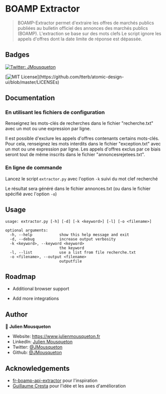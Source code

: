 
# BOAMP Extractor 

> BOAMP-Extractor permet d'extraire les offres de marchés publics publiées au bulletin officiel des annonces des marchés publics (BOAMP).
L'extraction se base sur des mots clefs
Le script ignore les appels d'offres dont la date limite de réponse est dépassée.

## Badges

[![Twitter: JMousqueton](https://img.shields.io/twitter/follow/JMousqueton.svg?style=social)](https://twitter.com/JMousqueton)

[![MIT License](https://img.shields.io/apm/l/atomic-design-ui.svg?)](https://github.com/tterb/atomic-design-ui/blob/master/LICENSEs)

## Documentation

### En utilisant les fichiers de configuration 
Renseignez les mots-clés de recherches dans le fichier "recherche.txt" avec un mot ou une expression par ligne.

Il est possible d'exclure les appels d'offres contenants certains mots-clés.
Pour cela, renseignez les mots interdits dans le fichier "exception.txt" avec un mot ou une expression par ligne.
Les appels d'offres exclus par ce biais seront tout de même inscrits dans le fichier "annoncesrejetees.txt".

### En ligne de commande 

Lancez le script `extractor.py` avec l'option `-k` suivi du mot clef recherché 

Le résultat sera généré dans le fichier annonces.txt (ou dans le fichier spécifié avec l'option `-o`)

## Usage

```
usage: extractor.py [-h] [-d] [-k <keyword>] [-l] [-o <filename>]

optional arguments:
  -h, --help            show this help message and exit
  -d, --debug           increase output verbosity
  -k <keyword>, --keyword <keyword>
                        the keyword
  -l, --list            use a list from file recherche.txt
  -o <filename>, --output <filename>
                        outputfile
```


## Roadmap

- Additional browser support

- Add more integrations


## Author

👤 **Julien Mousqueton**

* Website: <https://www.julienmousqueton.fr>
* LinkedIn: [Julien Mousqueton](https://linkedin.com/in/julienmousqueton)
* Twitter: [@JMousqueton](https://twitter.com/JMousqueton)
* Github: [@JMousqueton](https://github.com/JMousqueton)


## Acknowledgements

 - [fr-boamp-api-extractor](https://github.com/bastien313/fr-boamp-api-extractor) pour l'inspiration 
 - [Guillaume Cresta](https://www.linkedin.com/in/guillaume-cresta-88185234) pour l'idée et les axes d'amélioration
